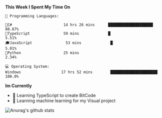 <br>
<p><g-emoji class="g-emoji" alias="bar_chart" fallback-src="https://github.githubassets.com/images/icons/emoji/unicode/1f4ca.png"></g-emoji> <strong>This Week I Spent My Time On</strong></p>

<pre lang="text"><code>💬 Programming Languages: 

👾C#                       14 hrs 26 mins      ████████████████████         80.87% 
🐋TypeScript               59 mins             █                            5.51% 
🎓JavaScript               53 mins             █                            5.01% 
🐍Python                   25 mins                                          2.34%

💻 Operating System: 
Windows                  17 hrs 52 mins        █████████████████████        100.0%</code></pre>

<p><g-emoji class="g-emoji" alias="bar_chart" fallback-src="https://github.githubassets.com/images/icons/emoji/unicode/1f4ca.png"></g-emoji> <strong>Im Currently</strong></p>
<ul>
<li><g-emoji class="g-emoji" alias="iphone" fallback-src="https://github.githubassets.com/images/icons/emoji/unicode/1f4f1.png">🚀 </g-emoji> Learning TypeScript to create BitCode <a href="https://pickyourtrail.com" rel="nofollow"></a></li>
<li><g-emoji class="g-emoji" alias="books" fallback-src="https://github.githubassets.com/images/icons/emoji/unicode/1f4da.png">🔎</g-emoji> Learning machine learning for my Visual project</li>
</ul>

![Anurag's github stats](https://github-readme-stats.vercel.app/api?username=thijsrijkers&show_icons=true&theme=dark)

